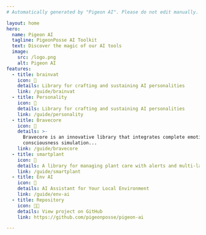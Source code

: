 ```yaml
---
# Automatically generated by "Pigeon AI". Please do not edit manually.

layout: home
hero:
  name: Pigeon AI
  tagline: PigeonPosse AI Toolkit
  text: Discover the magic of our AI tools
  image:
    src: /logo.png
    alt: Pigeon AI
features:
  - title: brainvat
    icon: 🧠
    details: Library for crafting and sustaining AI personalities
    link: /guide/brainvat
  - title: Personality
    icon: 💬
    details: Library for crafting and sustaining AI personalities
    link: /guide/personality
  - title: Bravecore
    icon: 💖
    details: >-
      Bravecore is an innovative library that integrates complete emotion and
      consciousness simulation...
    link: /guide/bravecore
  - title: smartplant
    icon: 🌿
    details: A library for managing plant care with alerts and multi-language support.
    link: /guide/smartplant
  - title: Env AI
    icon: 🤖
    details: AI Assistant for Your Local Environment
    link: /guide/env-ai
  - title: Repository
    icon: 🧑‍💻
    details: View project on GitHub
    link: https://github.com/pigeonposse/pigeon-ai

---
```

